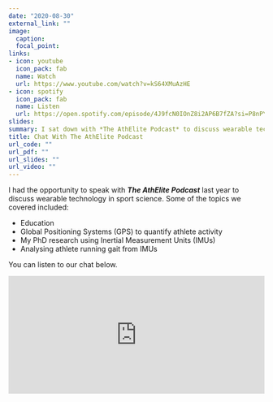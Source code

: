 ```yaml
---
date: "2020-08-30"
external_link: ""
image:
  caption:
  focal_point:
links:
- icon: youtube
  icon_pack: fab
  name: Watch
  url: https://www.youtube.com/watch?v=kS64XMuAzHE
- icon: spotify
  icon_pack: fab
  name: Listen
  url: https://open.spotify.com/episode/4J9fcN0IOnZ8i2AP6B7fZA?si=P8nPYY1eQ_O6qWNnSPjQEA&dl_branch=1
slides:
summary: I sat down with *The AthElite Podcast* to discuss wearable technology in sports science.
title: Chat With The AthElite Podcast
url_code: ""
url_pdf: ""
url_slides: ""
url_video: ""
---
```


I had the opportunity to speak with ***The AthElite Podcast*** last year to discuss wearable technology in sport science. Some of the topics we covered included:

- Education
- Global Positioning Systems (GPS) to quantify athlete activity
- My PhD research using Inertial Measurement Units (IMUs)
- Analysing athlete running gait from IMUs

You can listen to our chat below.

<iframe src="https://open.spotify.com/embed/episode/4J9fcN0IOnZ8i2AP6B7fZA" width="100%" height="232" frameBorder="0" allowfullscreen="" allow="autoplay; clipboard-write; encrypted-media; fullscreen; picture-in-picture"></iframe>
